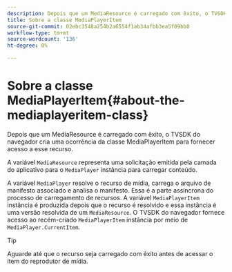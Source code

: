 ```yaml
---
description: Depois que um MediaResource é carregado com êxito, o TVSDK do navegador cria uma ocorrência da classe MediaPlayerItem para fornecer acesso a esse recurso.
title: Sobre a classe MediaPlayerItem
source-git-commit: 02ebc3548a254b2a6554f1ab34afbb3ea5f09bb8
workflow-type: tm+mt
source-wordcount: '136'
ht-degree: 0%

---
```


# Sobre a classe MediaPlayerItem{#about-the-mediaplayeritem-class}

Depois que um MediaResource é carregado com êxito, o TVSDK do navegador cria uma ocorrência da classe MediaPlayerItem para fornecer acesso a esse recurso.

A variável `MediaResource` representa uma solicitação emitida pela camada do aplicativo para o `MediaPlayer` instância para carregar conteúdo.

A variável `MediaPlayer` resolve o recurso de mídia, carrega o arquivo de manifesto associado e analisa o manifesto. Essa é a parte assíncrona do processo de carregamento de recursos. A variável `MediaPlayerItem` instância é produzida depois que o recurso é resolvido e essa instância é uma versão resolvida de um `MediaResource`. O TVSDK do navegador fornece acesso ao recém-criado `MediaPlayerItem` instância por meio de `MediaPlayer.CurrentItem`.

>[!TIP]
>
>Aguarde até que o recurso seja carregado com êxito antes de acessar o item do reprodutor de mídia.
